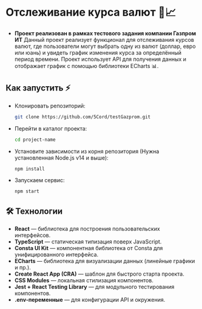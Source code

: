 # Отслеживание курса валют 💱📈

- **Проект реализован в рамках тестового задания компании Газпром ИТ**
Данный проект реализует функционал для отслеживания курсов валют, где пользователи могут выбрать одну из валют (доллар, евро или юань) и увидеть график изменения курса за определённый период времени. Проект использует API для получения данных и отображает график с помощью библиотеки ECharts 📊.

## Как запустить ⚡
- Клонировать репозиторий:
  ```bash
  git clone https://github.com/5Cord/testGazprom.git
  ```

- Перейти в каталог проекта:
  ```bash
  cd project-name
  ```

- Установите зависимости из корня репозитория (Нужна установленная Node.js v14 и выше):
  ```bash
  npm install
  ```

- Запускаем сервис:
  ```bash
  npm start
  ```

## 🛠️ Технологии
- **React** — библиотека для построения пользовательских интерфейсов.
- **TypeScript** — статическая типизация поверх JavaScript.
- **Consta UI Kit** — компонентная библиотека от Consta для унифицированного интерфейса.
- **ECharts** — библиотека для визуализации данных (линейные графики и пр.).
- **Create React App (CRA)** — шаблон для быстрого старта проекта.
- **CSS Modules** — локальная стилизация компонентов.
- **Jest + React Testing Library** — для модульного тестирования компонентов.
- **.env-переменные** — для конфигурации API и окружения.
